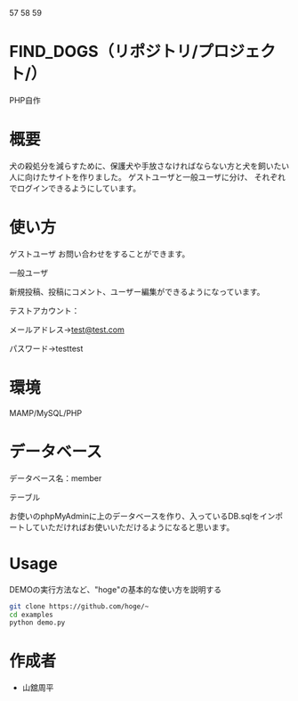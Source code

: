 57
58
59
# FIND_DOGS（リポジトリ/プロジェクト/）
 
PHP自作
 

 
# 概要
 
犬の殺処分を減らすために、保護犬や手放さなければならない方と犬を飼いたい人に向けたサイトを作りました。
ゲストユーザと一般ユーザに分け、 それぞれでログインできるようにしています。
 
# 使い方
 
ゲストユーザ
お問い合わせをすることができます。

一般ユーザ

新規投稿、投稿にコメント、ユーザー編集ができるようになっています。

テストアカウント：

メールアドレス→test@test.com

パスワード→testtest
 
# 環境
 
MAMP/MySQL/PHP

# データベース
 
データベース名：member

テーブル

お使いのphpMyAdminに上のデータベースを作り、入っているDB.sqlをインポートしていただければお使いいただけるようになると思います。


# Usage
 
DEMOの実行方法など、"hoge"の基本的な使い方を説明する
 
```bash
git clone https://github.com/hoge/~
cd examples
python demo.py
```
 

# 作成者
 
* 山舘周平
